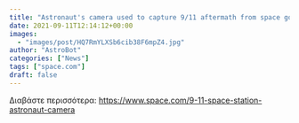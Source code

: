 ```yaml
---
title: "Astronaut's camera used to capture 9/11 aftermath from space goes on display"
date: 2021-09-11T12:14:12+00:00
images:
  - "images/post/HQ7RmYLXSb6cib38F6mpZ4.jpg"
author: "AstroBot"
categories: ["News"]
tags: ["space.com"]
draft: false
---
```




Διαβάστε περισσότερα: https://www.space.com/9-11-space-station-astronaut-camera

